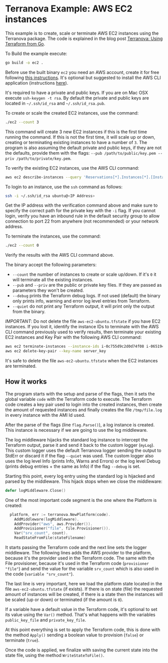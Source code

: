 # Terranova Example: AWS EC2 instances

This example is to create, scale or terminate AWS EC2 instances using the Terranova package. The code is explained in the blog post [Terranova: Using Terraform from Go](http://blog.johandry.com/post/terranova-terraform-from-go/).

To Build the example execute:

```bash
go build -o ec2 .
```

Before use the built binary `ec2` you need an AWS account, create it for free following [this instructions](https://aws.amazon.com/premiumsupport/knowledge-center/create-and-activate-aws-account/). It's optional but suggested to install the AWS CLI application (instructions [here](https://docs.aws.amazon.com/cli/latest/userguide/cli-chap-install.html)).

It's required to have a private and public keys. If you are on Mac OSX execute `ssh-keygen -t rsa`. By default the private and public keys are located in `~/.ssh/id_rsa` and `~/.ssh/id_rsa.pub`.

To create or scale the created EC2 instances, use the command:

```bash
./ec2 --count 3
```

This command will create 3 new EC2 instances if this is the first time running the command. If this is not the first time, it will scale up or down, creating or terminating existing instances to have a number of `3`. The program is also assuming the default private and public keys, if they are not the defaults, provide them with the flags: `--pub /path/to/public/key.pem --priv /path/to/private/key.pem`.

To verify the existing EC2 instances, use the AWS CLI command:

```bash
aws ec2 describe-instances --query 'Reservations[*].Instances[*].[InstanceId, PublicIpAddress, State.Name]' --output table
```

To login to an instance, use the `ssh` command as follows:

```bash
ssh -i ~/.ssh/id_rsa ubuntu@<IP Address>
```

Get the IP address with the verification command above and make sure to specify the correct path for the private key with the `-i` flag. If you cannot login, verify you have an inbound rule in the default security group to allow connection to port 22 from anywhere (not recommended) or your network address.

To terminate the instances, use the command:

```bash
./ec2 --count 0
```

Verify the results with the AWS CLI command above.

The binary accept the following parameters:

* `--count` the number of instances to create or scale up/down. If it's `0` it will terminate all the existing instances.
* `--pub` and `--priv` are the public or private key files. If they are passed as parameters they won't be created.
* `--debug` prints the Terraform debug logs. If not used (default) the binary only prints info, warning and error log level entries from Terraform.
* `--quiet` do not print any Terraform output, it will print only the output from the binary.

*IMPORTANT*: Do not delete the file `aws-ec2-ubuntu.tfstate` if you have EC2 instances. If you lost it, identify the instance IDs to terminate with the AWS CLI command previously used to verify results, then terminate your existing EC2 instances and Key Pair with the following AWS CLI command:

```bash
aws ec2 terminate-instances --instance-ids i-0c755d9c2d0d74f08 i-06519480197f8a82e
aws ec2 delete-key-pair --key-name server_key
```

It's safe to delete the file `aws-ec2-ubuntu.tfstate` when the EC2 instances are terminated.

## How it works

The program starts with the setup and parse of the flags, then it sets the global variable `code` with the Terraform code to execute. The Terraform code creates a key pair used to login into the created instances, then create the amount of requested instances and finally creates the file `/tmp/file.log` in every instance with the AMI Id used.

After the parse of the flags (line `flag.Parse()`), a log instance is created. This instance is necessary if we are going to use the log middleware.

The log middleware hijacks the standard log instance to intercept the Terraform output, parse it and send it back to the custom logger (`myLog`). This custom logger uses the default Terranova logger sending the output to StdErr or discard it if the flag `--quiet` was used. The custom logger also uses the log level Info (prints Info, Warns and Errors) or the log level Debug (prints debug entries + the same as Info) if the flag `--debug` is set.

Starting this point, every log entry using the standard log is hijacked and parsed by the middleware. This hijack stops when we close the middleware:

```go
defer logMiddleware.Close()
```

One of the most important code segment is the one where the Platform is created:

```go
  platform, err := terranova.NewPlatform(code).
    AddMiddleware(logMiddleware).
    AddProvider("aws", aws.Provider()).
    AddProvisioner("file", file.Provisioner()).
    Var("srv_count", count).
    ReadStateFromFile(stateFilename)
```

It starts passing the Terraform code and the next line sets the logger middleware. The following lines adds the AWS provider to the platform, because it's the provider used in the Terraform code. The same with the File provisioner, because it's used in the Terraform code (`provisioner "file"`) and send the value for the variable `srv_count` which is also used in the code (`variable "srv_count"`).

The last line is very important, here we load the platform state located in the file `aws-ec2-ubuntu.tfstate` (if exists). If there is on state (file) the requested amount of instances will be created, if there is a state then the instances will be scaled (up or down) or terminated (if the amount is `0`).

If a variable have a default value in the Terraform code, it's optional to set its value using the `Var()` method. That's what happens with the variables `public_key_file` and `private_key_file`.

At this point everything is set to apply the Terraform code, this is done with the method `Apply()` sending a boolean value to provision (`false`) or terminate (`true`).

Once the code is applied, we finalize with saving the current state into the state file, using the method `WriteStateToFile()`.

